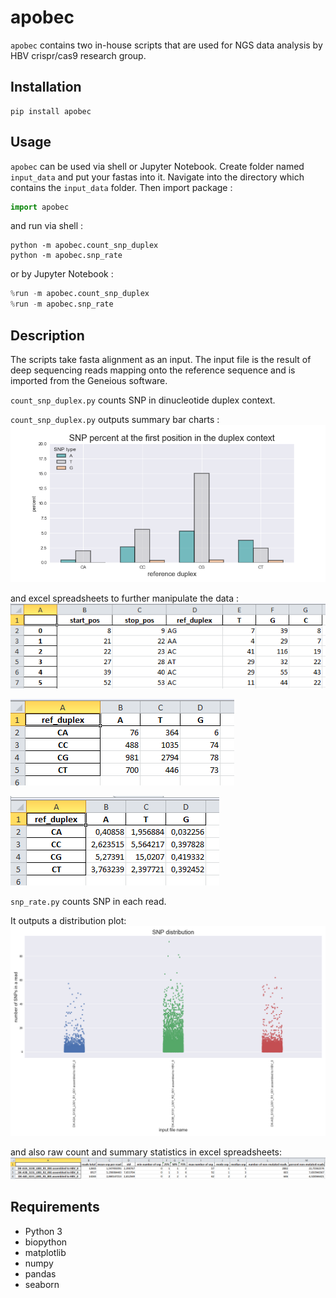 # apobec
`apobec` contains two in-house scripts that are used for NGS data analysis by HBV crispr/cas9 research group. 

## Installation
```
pip install apobec
```
## Usage
`apobec` can be used via shell or Jupyter Notebook. Create folder named `input_data` and put your fastas into it. Navigate into the directory which contains the `input_data` folder. Then import package :
```python
import apobec
```
and run via shell :
```
python -m apobec.count_snp_duplex
python -m apobec.snp_rate
```
or by Jupyter Notebook :
```python
%run -m apobec.count_snp_duplex
%run -m apobec.snp_rate
```

## Description
The scripts take fasta alignment as an input. The input file is the result of deep sequencing reads mapping onto the reference sequence and is imported from the Geneious software.

`count_snp_duplex.py` counts  SNP in dinucleotide duplex context.

`count_snp_duplex.py` outputs summary bar charts : 
![bars](output_example/bars.png)

and excel spreadsheets to further manipulate the data  :
![bars](output_example/raw_count_spread_sheet.PNG)

![bars](output_example/pivot_count.PNG)

![bars](output_example/pivot_percent.PNG)

`snp_rate.py` counts SNP in each read.

It outputs a distribution plot:
![dist](output_example/snp_dist.png)

and also raw count and summary statistics in excel spreadsheets:
![sum_stat](output_example/pivot_mutation_data.png)

## Requirements
- Python 3
- biopython
- matplotlib
- numpy
- pandas
- seaborn
